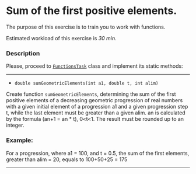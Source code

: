 # Sum of the first positive elements.

The purpose of this exercise is to train you to work with functions.

Estimated workload of this exercise is _30 min_.

### Description

Please, proceed to [`FunctionsTask`](src/main/java/com/epam/rd/autotasks/FunctionsTask4.java) class
and implement its static methods:

---

* `double sumGeometricElements(int a1, double t, int alim)`

Create function `sumGeometricElements`, determining the sum of the first positive elements of a decreasing geometric
progression of real numbers with a given initial element of a progression a1 and a given progression step t,
while the last element must be greater than a given alim. an is calculated by the formula (an+1 = an * t),
0<t<1. The result must be rounded up to an integer.

### Example:

For a progression, where a1 = 100, and t = 0.5, the sum of the first elements, greater than alim = 20,
equals to 100+50+25 = 175

---
